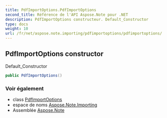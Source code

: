 ```yaml
---
title: PdfImportOptions.PdfImportOptions
second_title: Référence de l'API Aspose.Note pour .NET
description: PdfImportOptions constructeur. Default_Constructor
type: docs
weight: 10
url: /fr/net/aspose.note.importing/pdfimportoptions/pdfimportoptions/
---
```

## PdfImportOptions constructor

Default_Constructor

```csharp
public PdfImportOptions()
```

### Voir également

* class [PdfImportOptions](../)
* espace de noms [Aspose.Note.Importing](../../pdfimportoptions/)
* Assemblée [Aspose.Note](../../../)


